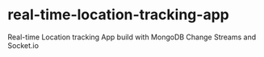 # real-time-location-tracking-app
Real-time Location tracking App build with MongoDB Change Streams and Socket.io
